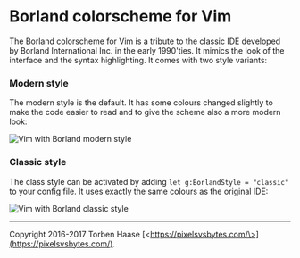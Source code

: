 Borland colorscheme for Vim
===========================

The Borland colorscheme for Vim is a tribute to the classic IDE developed by Borland International Inc. in the early
1990'ties. It mimics the look of the interface and the syntax highlighting. It comes with two style variants:

### Modern style

The modern style is the default. It has some colours changed slightly to make the code easier to read and to give the
scheme also a more modern look:

![Vim with Borland modern style](https://github.com/letorbi/vim-colors-borland/raw/master/doc/screenshot_modern.png)

### Classic style

The class style can be activated by adding `let g:BorlandStyle = "classic"` to your config file. It uses exactly the same
colours as the original IDE:

![Vim with Borland classic style](https://github.com/letorbi/vim-colors-borland/raw/master/doc/screenshot_classic.png)

----

Copyright 2016-2017 Torben Haase [\<https://pixelsvsbytes.com/\>](https://pixelsvsbytes.com/).
